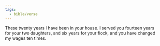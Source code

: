 ```yaml
---
tags:
  - bible/verse
---
```

These twenty years I have been in your house. I served you fourteen years for your two daughters, and six years for your flock, and you have changed my wages ten times.